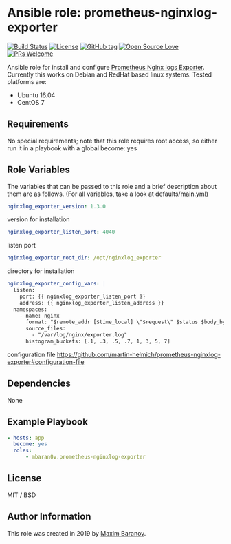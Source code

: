 # Ansible role: prometheus-nginxlog-exporter

[![Build Status](https://travis-ci.com/mbaran0v/ansible-role-prometheus-nginxlog-exporter.svg?branch=master)](https://travis-ci.com/mbaran0v/ansible-role-prometheus-nginxlog-exporter) [![License](https://img.shields.io/badge/license-MIT%20License-brightgreen.svg)](https://opensource.org/licenses/MIT) [![GitHub tag](https://img.shields.io/github/tag/mbaran0v/ansible-role-prometheus-nginxlog-exporter.svg)](https://github.com/mbaran0v/ansible-role-prometheus-nginxlog-exporter/tags/) [![Open Source Love](https://badges.frapsoft.com/os/v1/open-source.svg?v=103)](https://github.com/ellerbrock/open-source-badges/) [![PRs Welcome](https://img.shields.io/badge/PRs-welcome-brightgreen.svg?style=flat-square)](http://makeapullrequest.com)

Ansible role for install and configure [Prometheus Nginx logs Exporter](https://github.com/martin-helmich/prometheus-nginxlog-exporter). Currently this works on Debian and RedHat based linux systems. Tested platforms are:

* Ubuntu 16.04
* CentOS 7

Requirements
------------

No special requirements; note that this role requires root access, so either run it in a playbook with a global become: yes

Role Variables
--------------

The variables that can be passed to this role and a brief description about them are as follows. (For all variables, take a look at defaults/main.yml)

```yaml
nginxlog_exporter_version: 1.3.0
```
version for installation

```yaml
nginxlog_exporter_listen_port: 4040
```
listen port

```yaml
nginxlog_exporter_root_dir: /opt/nginxlog_exporter
```
directory for installation

```yaml
nginxlog_exporter_config_vars: |
  listen:
    port: {{ nginxlog_exporter_listen_port }}
    address: {{ nginxlog_exporter_listen_address }}
  namespaces:
    - name: nginx
      format: "$remote_addr [$time_local] \"$request\" $status $body_bytes_sent $request_time $upstream_response_time"
      source_files:
        - "/var/log/nginx/exporter.log"
      histogram_buckets: [.1, .3, .5, .7, 1, 3, 5, 7]
```
configuration file https://github.com/martin-helmich/prometheus-nginxlog-exporter#configuration-file

Dependencies
------------

None

Example Playbook
----------------

```yaml
- hosts: app
  become: yes
  roles:
      - mbaran0v.prometheus-nginxlog-exporter
```

License
-------

MIT / BSD

Author Information
------------------

This role was created in 2019 by [Maxim Baranov](https://github.com/mbaran0v).
